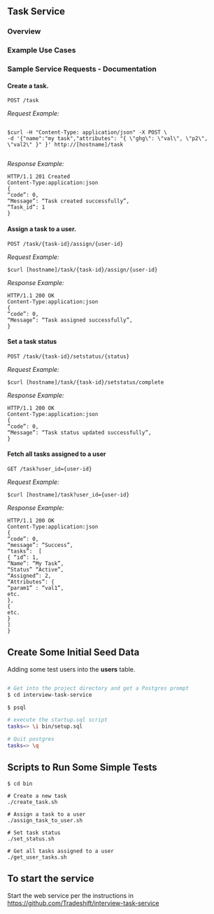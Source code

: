## Task Service

### Overview

### Example Use Cases



### Sample Service Requests - Documentation

####  Create a task.

``POST /task``

_Request Example:_

```

$curl -H "Content-Type: application/json" -X POST \
-d '{"name":"my task","attributes": "{ \"ghg\": \"val\", \"p2\", \"val2\" }" }' http://[hostname]/task


```

_Response Example:_

```
HTTP/1.1 201 Created
Content-Type:application:json
{
“code”: 0,
“Message”: “Task created successfully”,
“Task_id”: 1
} 
```

####  Assign a task to a user.

``POST /task/{task-id}/assign/{user-id}``

_Request Example:_

```
$curl [hostname]/task/{task-id}/assign/{user-id}
```

_Response Example:_

```
HTTP/1.1 200 OK
Content-Type:application:json
{
“code”: 0,
“Message”: “Task assigned successfully”,
} 
```

####  Set a task status

``POST /task/{task-id}/setstatus/{status}``

_Request Example:_

```
$curl [hostname]/task/{task-id}/setstatus/complete
```

_Response Example:_

```
HTTP/1.1 200 OK
Content-Type:application:json
{
“code”: 0,
“Message”: “Task status updated successfully”,
} 
```

####  Fetch all tasks assigned to a user

``GET /task?user_id={user-id}``

_Request Example:_

```
$curl [hostname]/task?user_id={user-id}
```

_Response Example:_

```
HTTP/1.1 200 OK
Content-Type:application:json
{
“code”: 0,
“message”: “Success”,
“tasks”:  [
{ “id”: 1,
“Name”: “My Task”,
“Status” “Active”,
“Assigned”: 2,
“Attributes”: {
“param1” : “val1”,
etc.
},
{
etc.
}
]
} 
```

## Create Some Initial Seed Data

Adding some test users into the **users** table.

```sh

# Get into the project directory and get a Postgres prompt
$ cd interview-task-service

$ psql

# execute the startup.sql script
tasks=> \i bin/setup.sql

# Quit postgres
tasks=> \q
```

## Scripts to Run Some Simple Tests
```
$ cd bin

# Create a new task
./create_task.sh

# Assign a task to a user
./assign_task_to_user.sh

# Set task status
./set_status.sh

# Get all tasks assigned to a user
./get_user_tasks.sh

```

## To start the service

Start the web service per the instructions in https://github.com/Tradeshift/interview-task-service


